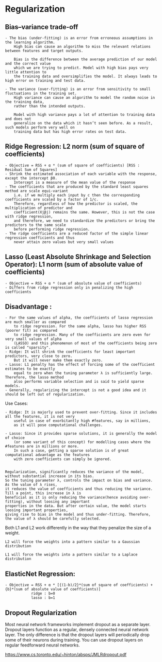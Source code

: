 # Regularization


## Bias–variance trade-off

	- The bias (under-fitting) is an error from erroneous assumptions in the learning algorithm. 
		High bias can cause an algorithm to miss the relevant relations between features and target outputs.
		
		Bias is the difference between the average prediction of our model and the correct value 
		which we are trying to predict. Model with high bias pays very little attention to 
		the training data and oversimplifies the model. It always leads to high error on training and test data.
			
	- The variance (over-fitting) is an error from sensitivity to small fluctuations in the training set. 
		High variance can cause an algorithm to model the random noise in the training data, 
		rather than the intended outputs.
		
		Model with high variance pays a lot of attention to training data and does not 
		generalize on the data which it hasn’t seen before. As a result, such models perform very well on 
		training data but has high error rates on test data.
		

## Ridge Regression: L2 norm (sum of square of coefficients)
	- Objective = RSS + α * (sum of square of coefficients) [RSS : Residual Sum of Squares]
	- Shrink the estimated association of each variable with the response, except the intercept β0. 
		Intercept is a measure of the mean value of the response
	- The coefficients that are produced by the standard least squares method are scale equi-variant 
		i.e. if we multiply each input by c then the corresponding coefficients are scaled by a factor of 1/c. 
		Therefore, regardless of how the predictor is scaled, the multiplication of predictor and 
		coefficient(Xjβj) remains the same. However, this is not the case with ridge regression, 
		and therefore, we need to standardize the predictors or bring the predictors to the same scale 
		before performing ridge regression.
	- The ridge coefficients are a reduced factor of the simple linear regression coefficients and thus 
		never attain zero values but very small values

## Lasso (Least Absolute Shrinkage and Selection Operator): L1 norm (sum of absolute value of coefficients)
	- Objective = RSS + α * (sum of absolute value of coefficients)
	- Differs from ridge regression only in penalizing the high coefficients
		
## Disadvantage :
	- For the same values of alpha, the coefficients of lasso regression are much smaller as compared 
		to ridge regression. For the same alpha, lasso has higher RSS (poorer fit) as compared 
		to ridge regression. Many of the coefficients are zero even for very small values of alpha 
		(LASSO) and this phenomenon of most of the coefficients being zero is called "sparsity".
	- Ridge: It will shrink the coefficients for least important predictors, very close to zero. 
		But it will never make them exactly zero. 
	- Lasso: L1 penalty has the effect of forcing some of the coefficient estimates to be exactly 
		equal to zero when the tuning parameter λ is sufficiently large. Therefore, the lasso method 
		also performs variable selection and is said to yield sparse models.
	- Generally, regularizing the intercept is not a good idea and it should be left out of regularization.
	
Use Cases:

	- Ridge: It is majorly used to prevent over-fitting. Since it includes all the features, it is not very 
		useful in case of exorbitantly high #features, say in millions, 
		as it will pose computational challenges.
	
	- Lasso: Since it provides sparse solutions, it is generally the model of choice 
		(or some variant of this concept) for modelling cases where the #features are in millions or more. 
		In such a case, getting a sparse solution is of great computational advantage as the features 
		with zero coefficients can simply be ignored.
	

	Regularization, significantly reduces the variance of the model, without substantial increase in its bias. 
	So the tuning parameter λ, controls the impact on bias and variance. As the value of λ rises, 
	it reduces the value of coefficients and thus reducing the variance. Till a point, this increase in λ is 
	beneficial as it is only reducing the variance(hence avoiding over-fitting), without loosing any important 
	properties in the data. But after certain value, the model starts loosing important properties, 
	giving rise to bias in the model and thus under-fitting. Therefore, the value of λ should be carefully selected.


Both L1 and L2 work differently in the way that they penalize the size of a weight. 

	L2 will force the weights into a pattern similar to a Gaussian distribution
	
	L1 will force the weights into a pattern similar to a Laplace distribution
	

## ElasticNet Regression:
	- Objective = RSS + α * [{(1-b)/2}*(sum of square of coefficients) + {b}*(sum of absolute value of coefficients)]
				ridge : b=0
				lasso : b=1

## Dropout Regularization

Most neural network frameworks implement dropout as a separate layer. Dropout layers function as a regular, densely connected neural network layer. The only difference is that the dropout layers will periodically drop some of their neurons during training. You can use dropout layers on regular feedforward neural networks.

https://www.cs.toronto.edu/~hinton/absps/JMLRdropout.pdf
